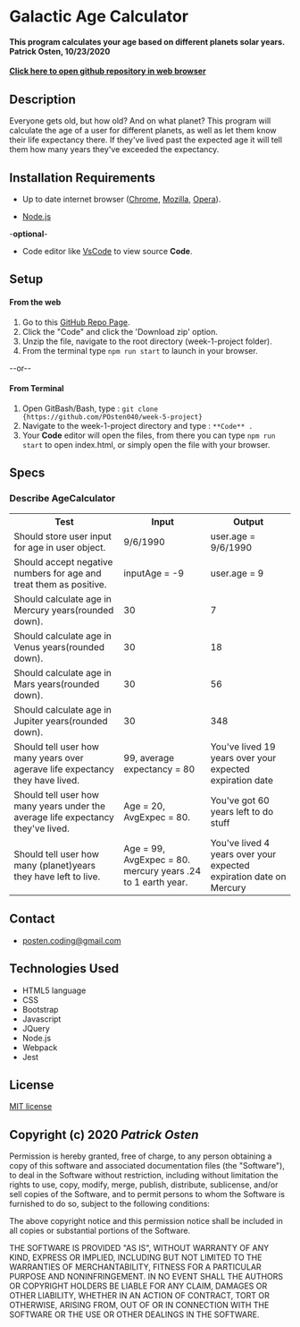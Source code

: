 # Galactic Age Calculator

#### **This program calculates your age based on different planets solar years. Patrick Osten, 10/23/2020**

**[Click here to open github repository in web browser](https://github.com/POsten040/week-5-project)**

## Description

Everyone gets old, but how old? And on what planet?
This program will calculate the age of a user for different planets, as well as let them know their life expectancy there. If they've lived past the expected age it will tell them how many years they've exceeded the expectancy. 

## Installation Requirements

- Up to date internet browser ([Chrome](https://www.google.com/chrome/?brand=CHBD&gclid=Cj0KCQjw28T8BRDbARIsAEOMBcy9jwgkNels1LOSIWTx4sDazLfEgC6PylTug62KqyWPeA0EMyr3254aAjTTEALw_wcB&gclsrc=aw.ds), [Mozilla](https://www.mozilla.org/en-US/firefox/), [Opera](https://www.opera.com/)).
 
- [Node.js](https://nodejs.org/en/download/)
 
 -**optional**- 
- Code editor like [VsCode](https://**Code**.visualstudio.com/download) to view source **Code**.

## Setup

#### From the web
1. Go to this [GitHub Repo Page](https://github.com/POsten040/week-5-project).
2. Click the "Code" and click the 'Download zip' option.
3. Unzip the file, navigate to the root directory (week-1-project folder).
4. From the terminal type `npm run start` to launch in your browser.

--or--

#### From Terminal

1. Open GitBash/Bash, type 
: `git clone {https://github.com/POsten040/week-5-project}`
2. Navigate to the week-1-project directory and type
: `**Code** .`
3. Your **Code** editor will open the files, from there you can type `npm run start` to open index.html, or simply open the file with your browser.

## Specs
### Describe AgeCalculator
<table>
  <tr>
    <th>Test</th>
    <th>Input</th>
    <th>Output</th>
  <tr>
    <td>Should store user input for age in user object.</td>
    <td>9/6/1990</td>
    <td>user.age = 9/6/1990</td>
  <tr>
  <td>Should accept negative numbers for age and treat them as positive.</td>
    <td>inputAge = -9</td>
    <td>user.age = 9</td>
  <tr>
    <td>Should calculate age in Mercury years(rounded down).</td>
    <td>30</td>
    <td>7</td>
  <tr>
    <td>Should calculate age in Venus years(rounded down).</td>
    <td>30</td>
    <td>18</td>
  <tr>
    <td>Should calculate age in Mars years(rounded down).</td>
    <td>30</td>
    <td>56</td>
  <tr>
    <td>Should calculate age in Jupiter years(rounded down).</td>
    <td>30</td>
    <td>348</td>
 <tr>
    <td>Should tell user how many years over agerave life expectancy they have lived.</td>
    <td>99, average expectancy = 80</td>
    <td>You've lived 19 years over your expected expiration date</td>
  <tr>
    <td>Should tell user how many years under the average life expectancy they've lived.</td>
    <td>Age = 20, AvgExpec = 80.</td>
    <td>You've got 60 years left to do stuff</td>
  <tr>
    <td>Should tell user how many (planet)years they have left to live.</td>
    <td>Age = 99, AvgExpec = 80. mercury years .24 to 1 earth year.</td>
    <td>You've lived 4 years over your expected expiration date on Mercury</td>
  <tr>
</table>

## Contact 
- posten.coding@gmail.com

## Technologies Used

- HTML5 language  
- CSS 
- Bootstrap
- Javascript
- JQuery
- Node.js
- Webpack
- Jest

## License

[MIT license](https://opensource.org/licenses/MIT)

## Copyright (c) 2020 **_Patrick Osten_**

Permission is hereby granted, free of charge, to any person obtaining a copy of this software and associated documentation files (the "Software"), to deal in the Software without restriction, including without limitation the rights to use, copy, modify, merge, publish, distribute, sublicense, and/or sell copies of the Software, and to permit persons to whom the Software is furnished to do so, subject to the following conditions:

The above copyright notice and this permission notice shall be included in all copies or substantial portions of the Software.

THE SOFTWARE IS PROVIDED "AS IS", WITHOUT WARRANTY OF ANY KIND, EXPRESS OR IMPLIED, INCLUDING BUT NOT LIMITED TO THE WARRANTIES OF MERCHANTABILITY, FITNESS FOR A PARTICULAR PURPOSE AND NONINFRINGEMENT. IN NO EVENT SHALL THE AUTHORS OR COPYRIGHT HOLDERS BE LIABLE FOR ANY CLAIM, DAMAGES OR OTHER LIABILITY, WHETHER IN AN ACTION OF CONTRACT, TORT OR OTHERWISE, ARISING FROM, OUT OF OR IN CONNECTION WITH THE SOFTWARE OR THE USE OR OTHER DEALINGS IN THE SOFTWARE.